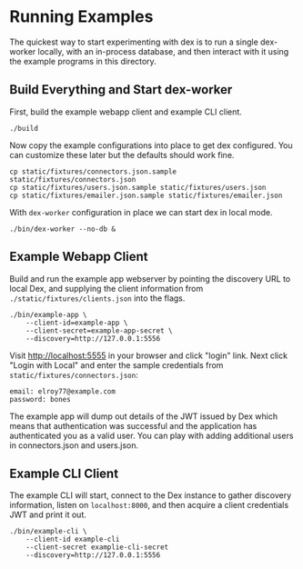 # Running Examples

The quickest way to start experimenting with dex is to run a single dex-worker locally, with an in-process database, and then interact with it using the example programs in this directory.

## Build Everything and Start dex-worker

First, build the example webapp client and example CLI client.

```
./build
```

Now copy the example configurations into place to get dex configured.
You can customize these later but the defaults should work fine.

```
cp static/fixtures/connectors.json.sample static/fixtures/connectors.json
cp static/fixtures/users.json.sample static/fixtures/users.json
cp static/fixtures/emailer.json.sample static/fixtures/emailer.json
```

With `dex-worker` configuration in place we can start dex in local mode.

```
./bin/dex-worker --no-db &
```

## Example Webapp Client

Build and run the example app webserver by pointing the discovery URL to local Dex, and 
supplying the client information from `./static/fixtures/clients.json` into the flags.

```
./bin/example-app \
	--client-id=example-app \
	--client-secret=example-app-secret \
	--discovery=http://127.0.0.1:5556
```

Visit [http://localhost:5555](http://localhost:5555) in your browser and click "login" link.
Next click "Login with Local" and enter the sample credentials from `static/fixtures/connectors.json`:

```
email: elroy77@example.com
password: bones
```

The example app will dump out details of the JWT issued by Dex which means that authentication was successful and the application has authenticated you as a valid user.
You can play with adding additional users in connectors.json and users.json.

## Example CLI Client

The example CLI will start, connect to the Dex instance to gather discovery information, listen on `localhost:8000`, and then acquire a client credentials JWT and print it out.

```
./bin/example-cli \
	--client-id example-cli
	--client-secret examplie-cli-secret
	--discovery=http://127.0.0.1:5556
```
